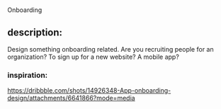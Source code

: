 # 
Onboarding

## description:

Design something onboarding related. Are you recruiting people for an organization? To sign up for a new website? A mobile app? 

### inspiration:

https://dribbble.com/shots/14926348-App-onboarding-design/attachments/6641866?mode=media
